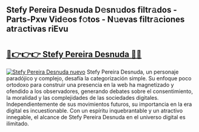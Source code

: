 ## Stefy Pereira Desnuda D𝚎sn𝚞dos filtr𝚊dos - Parts-Pxw Vid𝚎os f𝚘tos - N𝚞evas filtr𝚊ciones atr𝚊ctivas riEvu

# <h2><a href="http://mb7evw.tromn.icu/?c=Stefy+Pereira+Desnuda">🔗👉👉👉 Stefy Pereira Desnuda 🔗🔗</a></h2>

[![Stefy Pereira Desnuda nuevo](https://i.imgur.com/pEAQMta.gif)](http://mb7evw.tromn.icu/?c=Stefy+Pereira+Desnuda)
Stefy Pereira Desnuda, un personaje paradójico y complejo, desafía la categorización simple. Su enfoque poco ortodoxo para construir una presencia en la web ha magnetizado y ofendido a los observadores, generando debates sobre el consentimiento, la moralidad y las complejidades de las sociedades digitales. Independientemente de sus movimientos futuros, su importancia en la era digital es incuestionable. Con un espíritu inquebrantable y un atractivo innegable, el alcance de Stefy Pereira Desnuda en el universo digital es ilimitado.
